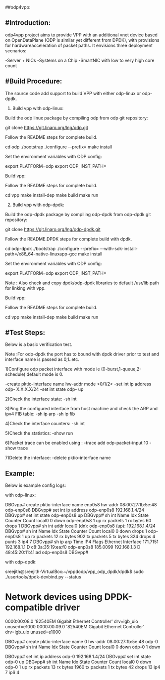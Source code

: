 ##odp4vpp:

#Introduction:
------------

odp4vpp project aims to provide VPP with an additional vnet device based on OpenDataPlane (ODP is similar yet different from DPDK), with provisions for hardwareacceleration of packet paths. It envisions three deployment scenarios:

-Server + NICs
-Systems on a Chip
-SmartNIC with low to very high core count

#Build Procedure:
----------------

The source code add support to build VPP with either odp-linux or odp-dpdk.

1) Build vpp with odp-linux:

Build the odp linux package by compiling odp from odp git repository:

git clone https://git.linaro.org/lng/odp.git

Follow the README steps for complete build.

cd odp
./bootstrap
./configure --prefix= <odp-path>
make install

Set the environment variables with ODP config:

export PLATFORM=odp
export ODP_INST_PATH=<odp-path>

Build vpp:

Follow the README steps for complete build.

cd vpp
make install-dep
make build
make run

2) Build vpp with odp-dpdk:

Build the odp-dpdk package by compiling odp-dpdk from odp-dpdk git repository:

git clone https://git.linaro.org/lng/odp-dpdk.git

Follow the README.DPDK steps for complete build with dpdk.

cd odp-dpdk
./bootstrap
./configure --prefix= <odp-dpdk-path> --with-sdk-install-path=<dpdk-dir>/x86_64-native-linuxapp-gcc
make install

Set the environment variables with ODP config:

export PLATFORM=odp
export ODP_INST_PATH=<odp-dpdk-path>

Note : Also check and copy dpdk/odp-dpdk libraries to default /usr/lib path for linking with vpp.

Build vpp:

Follow the README steps for complete build.

cd vpp
make install-dep
make build
make run

#Test Steps:
------------

Below is a basic verification test.

Note :For odp-dpdk the port has to bound with dpdk driver prior to test and interface name is passed as 0,1..etc.

1)Configure odp packet interface with mode ie (0-burst,1-queue,2-schedule) default mode is 0.

-create pktio-interface name <int name> hw-addr <mac> mode <0/1/2>
-set int ip address odp-<int name> X.X.X.X/24
-set int state odp-<int name> up

2)Check the interface state:
-sh int

3)Ping the configured interface from host machine and check the ARP and ipv4 FIB table:
-sh ip arp
-sh ip fib

4)Check the interface counters:
-sh int

5)Check the statistics:
-show run

6)Packet trace can be enabled using :
-trace add odp-packet-input 10
-show trace

7)Delete the interface:
-delete pktio-interface name <int name>


Example:
-------

Below is example config logs:

with odp-linux:

DBGvpp# create pktio-interface name enp0s8 hw-addr 08:00:27:1b:5e:48
odp-enp0s8
DBGvpp# set int ip address odp-enp0s8 192.168.1.4/24
DBGvpp# set int state odp-enp0s8 up
DBGvpp# sh int
              Name               Idx       State          Counter          Count
local0                            0        down
odp-enp0s8                        1         up       rx packets                     1
                                                     rx bytes                      60
                                                     drops                          1
DBGvpp# sh int addr
local0 (dn):
odp-enp0s8 (up):
  192.168.1.4/24
DBGvpp# sh int
              Name               Idx       State          Counter          Count
local0                            0        down      drops                          1
odp-enp0s8                        1         up       rx packets                    12
                                                     rx bytes                     902
                                                     tx packets                     5
                                                     tx bytes                     324
                                                     drops                          4
                                                     punts                          3
                                                     ip4                            7
DBGvpp# sh ip arp
    Time           IP4       Flags      Ethernet              Interface
    171.7151   192.168.1.1     D    c8:3a:35:19:ea:f0        odp-enp0s8
    185.0099   192.168.1.3     D    48:45:20:11:41:ad        odp-enp0s8
DBGvpp#

with odp-dpdk:

sreejith@sreejith-VirtualBox:~/vppdodp/vpp_odp_dpdk/dpdk$ sudo ./usertools/dpdk-devbind.py --status

Network devices using DPDK-compatible driver
============================================
0000:00:08.0 '82540EM Gigabit Ethernet Controller' drv=igb_uio unused=e1000
0000:00:09.0 '82540EM Gigabit Ethernet Controller' drv=igb_uio unused=e1000


DBGvpp# create pktio-interface name 0 hw-addr 08:00:27:1b:5e:48
odp-0
DBGvpp# sh int
              Name               Idx       State          Counter          Count
local0                            0        down
odp-0                             1        down

DBGvpp# set int ip address odp-0 192.168.1.4/24
DBGvpp# set int state odp-0 up
DBGvpp# sh int
              Name               Idx       State          Counter          Count
local0                            0        down
odp-0                             1         up       rx packets                    13
                                                     rx bytes                    1960
                                                     tx packets                     1
                                                     tx bytes                      42
                                                     drops                         13
                                                     ip4                            7
                                                     ip6                            4


